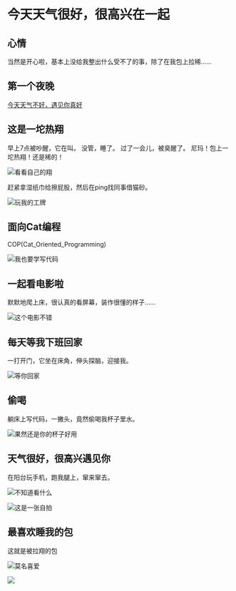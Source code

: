 # 今天天气很好，很高兴在一起

## 心情

当然是开心啦，基本上没给我整出什么受不了的事，除了在我包上拉稀……

## 第一个夜晚

[今天天气不好，遇见你真好](https://alexanderwangsgithub.github.io/cat/post/2017-01-06-first_day.html)

## 这是一坨热翔

早上7点被吵醒，它在叫。
没管，睡了。
过了一会儿，被臭醒了。
尼玛！包上一坨热翔！还是稀的！

![看看自己的翔](img/2017-01-06_10-08-20_shit_on_my_bag.jpg)

赶紧拿湿纸巾给擦屁股，然后在ping找同事借猫砂。

![玩我的工牌](img/2017-01-06_09-54-44_play_with_workcard.jpg)

## 面向Cat编程

COP(Cat_Oriented_Programming)

![我也要学写代码](img/2017-01-06_21-26-29_Cat_Oriented_Programmer.jpg)

## 一起看电影啦

默默地爬上床，很认真的看屏幕，装作很懂的样子……

![这个电影不错](img/2017-01-08_22-46-10_SeeMovieTogether.jpg)

## 每天等我下班回家

一打开门，它坐在床角，伸头探脑，迎接我。

![等你回家](img/2017-01-11_00-17-40_Wait_Me_BackHome.jpg)

## 偷喝

躺床上写代码，一撇头，竟然偷喝我杯子里水。

![果然还是你的杯子好用](img/2017-01-11_00-21-11_Steal_Water.jpg)

## 天气很好，很高兴遇见你

在阳台玩手机，跑我腿上，窜来窜去。

![不知道看什么](img/2017-01-14_15-14-52_Nice_Day_See_Bed.jpg)

![这是一张自拍](img/2017-01-14_15-17-43_Nice_Day_Selfy.jpg)

## 最喜欢睡我的包

这就是被拉翔的包

![莫名喜爱](img/2017-01-14_21-01-54_Like_My_Bag.jpg)













![](img/)
